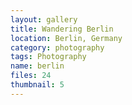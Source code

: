 ```yaml
---
layout: gallery
title: Wandering Berlin
location: Berlin, Germany
category: photography
tags: Photography
name: berlin
files: 24
thumbnail: 5
---
```

